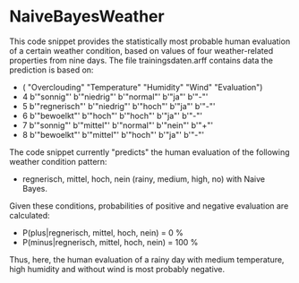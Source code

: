 # NaiveBayesWeather

This code snippet provides the statistically most probable human evaluation of a certain weather condition, based on values of four weather-related properties from nine days.
The file trainingsdaten.arff contains data the prediction is based on:
* (      "Overclouding"  "Temperature" "Humidity"     "Wind" "Evaluation")
* 4      b'"sonnig"'  b'"niedrig"'    b'"normal"'    b'"ja"'      b'"-"'
* 5  b'"regnerisch"'  b'"niedrig"'      b'"hoch"'    b'"ja"'      b'"-"'
* 6    b'"bewoelkt"'     b'"hoch"'      b'"hoch"'    b'"ja"'      b'"-"'
* 7      b'"sonnig"'   b'"mittel"'    b'"normal"'  b'"nein"'      b'"+"'
* 8    b'"bewoelkt"'   b'"mittel"'      b'"hoch"'    b'"ja"'      b'"-"'

The code snippet currently "predicts" the human evaluation of the following weather condition pattern:
* regnerisch, mittel, hoch, nein (rainy, medium, high, no)
with Naive Bayes.

Given these conditions, probabilities of positive and negative evaluation are calculated:
* P(plus|regnerisch, mittel, hoch, nein) = 0 %
* P(minus|regnerisch, mittel, hoch, nein) = 100 %

Thus, here, the human evaluation of a rainy day with medium temperature, high humidity and without wind is most probably negative.
